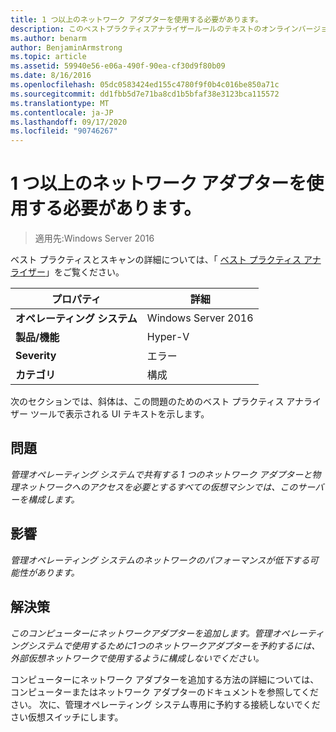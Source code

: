 ```yaml
---
title: 1 つ以上のネットワーク アダプターを使用する必要があります。
description: このベストプラクティスアナライザールールのテキストのオンラインバージョン。
ms.author: benarm
author: BenjaminArmstrong
ms.topic: article
ms.assetid: 59940e56-e06a-490f-90ea-cf30d9f80b09
ms.date: 8/16/2016
ms.openlocfilehash: 05dc0583424ed155c4780f9f0b4c016be850a71c
ms.sourcegitcommit: dd1fbb5d7e71ba8cd1b5bfaf38e3123bca115572
ms.translationtype: MT
ms.contentlocale: ja-JP
ms.lasthandoff: 09/17/2020
ms.locfileid: "90746267"
---
```

# <a name="more-than-one-network-adapter-should-be-available"></a>1 つ以上のネットワーク アダプターを使用する必要があります。

>適用先:Windows Server 2016

ベスト プラクティスとスキャンの詳細については、「 [ベスト プラクティス アナライザー](https://go.microsoft.com/fwlink/?LinkId=122786)」をご覧ください。

|プロパティ|詳細|
|-|-|
|**オペレーティング システム**|Windows Server 2016|
|**製品/機能**|Hyper-V|
|**Severity**|エラー|
|**カテゴリ**|構成|

次のセクションでは、斜体は、この問題のためのベスト プラクティス アナライザー ツールで表示される UI テキストを示します。

## <a name="issue"></a>問題

*管理オペレーティング システムで共有する 1 つのネットワーク アダプターと物理ネットワークへのアクセスを必要とするすべての仮想マシンでは、このサーバーを構成します。*

## <a name="impact"></a>影響

*管理オペレーティング システムのネットワークのパフォーマンスが低下する可能性があります。*

## <a name="resolution"></a>解決策

*このコンピューターにネットワークアダプターを追加します。管理オペレーティングシステムで使用するために1つのネットワークアダプターを予約するには、外部仮想ネットワークで使用するように構成しないでください。*

コンピューターにネットワーク アダプターを追加する方法の詳細については、コンピューターまたはネットワーク アダプターのドキュメントを参照してください。 次に、管理オペレーティング システム専用に予約する接続しないでください仮想スイッチにします。



